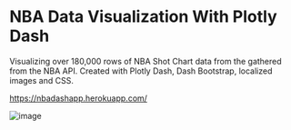 # NBA Data Visualization With Plotly Dash
Visualizing over 180,000 rows of NBA Shot Chart data from the gathered from the NBA API. Created with Plotly Dash, Dash Bootstrap, localized images and CSS. 

https://nbadashapp.herokuapp.com/

![image](https://user-images.githubusercontent.com/59975441/190932428-7a537b80-8c61-41ee-9166-94efc756a15a.png)
